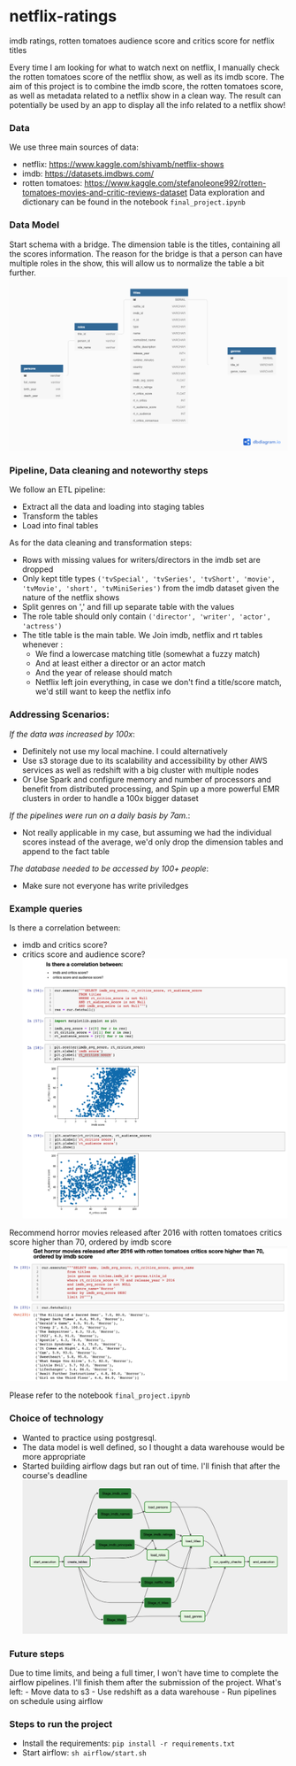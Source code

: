 # netflix-ratings
imdb ratings, rotten tomatoes audience score and critics score for netflix titles

Every time I am looking for what to watch next on netflix, I manually check the rotten tomatoes score of the netflix show, as well as its imdb score.
The aim of this project is to combine the imdb score, the rotten tomatoes score, as well as metadata related to a netflix show in a clean way.
The result can potentially be used by an app to display all the info related to a netflix show!

### Data
We use three main sources of data:
- netflix: https://www.kaggle.com/shivamb/netflix-shows
- imdb: https://datasets.imdbws.com/
- rotten tomatoes: https://www.kaggle.com/stefanoleone992/rotten-tomatoes-movies-and-critic-reviews-dataset
Data exploration and dictionary can be found in the notebook `final_project.ipynb`

### Data Model
Start schema with a bridge. 
The dimension table is the titles, containing all the scores information.
The reason for the bridge is that a person can have multiple roles in the show, this will allow us to normalize the table a bit further.
![Alt text](img/netflix-ratings.png?raw=true "data model")

### Pipeline, Data cleaning and noteworthy steps
We follow an ETL pipeline:
- Extract all the data and loading into staging tables
- Transform the tables 
- Load into final tables

As for the data cleaning and transformation steps:
- Rows with missing values for writers/directors in the imdb set are dropped
- Only kept title types `('tvSpecial', 'tvSeries', 'tvShort', 'movie', 'tvMovie', 'short', 'tvMiniSeries')` from the imdb dataset given the nature of the netflix shows
- Split genres on ',' and fill up separate table with the values
- The role table should only contain `('director', 'writer', 'actor', 'actress')`
- The title table is the main table. We Join imdb, netflix and rt tables whenever :
    - We find a lowercase matching title (somewhat a fuzzy match) 
    - And at least either a director or an actor match
    - And the year of release should match
    - Netflix left join everything, in case we don't find a title/score match, we'd still want to keep the netflix info

### Addressing Scenarios:
*If the data was increased by 100x*:
- Definitely not use my local machine. I could alternatively
- Use s3 storage due to its scalability and accessibility by other AWS services as well as redshift with a big cluster with multiple nodes
- Or Use Spark and configure memory and number of processors and benefit from distributed processing, and Spin up a more powerful EMR clusters in order to handle a 100x bigger dataset

*If the pipelines were run on a daily basis by 7am.*:
- Not really applicable in my case, but assuming we had the individual scores instead of the average, we'd only drop the dimension tables and append to the fact table 

*The database needed to be accessed by 100+ people*:
- Make sure not everyone has write priviledges

### Example queries
Is there a correlation between:
- imdb and critics score?
- critics score and audience score?
![Alt text](img/correlation.png?raw=true "Correlation")

Recommend horror movies released after 2016 with rotten tomatoes critics score higher than 70, ordered by imdb score
![Alt text](img/recommendation.png?raw=true "Correlation")

Please refer to the notebook `final_project.ipynb`

### Choice of technology
- Wanted to practice using postgresql.
- The data model is well defined, so I thought a data warehouse would be more appropriate
- Started building airflow dags but ran out of time. I'll finish that after the course's deadline
![Alt text](img/airflow_graph.png?raw=true "Airflow DAG")


### Future steps
Due to time limits, and being a full timer, I won't have time to complete the airflow pipelines. 
I'll finish them after the submission of the project. What's left:
    - Move data to s3
    - Use redshift as a data warehouse
    - Run pipelines on schedule using airflow
    
### Steps to run the project
- Install the requirements: `pip install -r requirements.txt`
- Start airflow: `sh airflow/start.sh`
